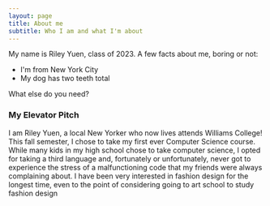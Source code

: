 ```yaml
---
layout: page
title: About me
subtitle: Who I am and what I'm about
---
```


My name is Riley Yuen, class of 2023. A few facts about me, boring or not:

- I'm from New York City
- My dog has two teeth total

What else do you need?

### My Elevator Pitch

I am Riley Yuen, a local New Yorker who now lives attends Williams College! This fall semester, I chose to take my first ever Computer Science course. While many kids in my high school chose to take computer science, I opted for taking a third language and, fortunately or unfortunately, never got to experience the stress of a malfunctioning code that my friends were always complaining about. I have been very interested in fashion design for the longest time, even to the point of considering going to art school to study fashion design


